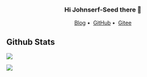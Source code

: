 <h3 align="center">Hi Johnserf-Seed there 👋</h3>

<p align="center">
<a href="https://17shiyan2.cn">Blog</a>&nbsp;•&nbsp;
<a href="https://github.com/Johnserf-Seed">GitHub</a>&nbsp;•&nbsp;
<a href="https://gitee.com/johnserfseed">Gitee</a>
</p>

## Github Stats

<a href="https://github.com/Johnserf-Seed"><img src="https://github-readme-stats.vercel.app/api?username=Johnserf-Seed&show_icons=true&count_private=true&hide_title=true&theme=default&hide_border=true"></a>

<a href="https://github.com/Johnserf-Seed"><img src="https://github-readme-stats.vercel.app/api/top-langs/?username=g0ngjie&layout=compact"></a>

<!--
**Johnserf-Seed/Johnserf-Seed** is a ✨ _special_ ✨ repository because its `README.md` (this file) appears on your GitHub profile.

Here are some ideas to get you started:

- 🔭 I’m currently working on ...
- 🌱 I’m currently learning ...
- 👯 I’m looking to collaborate on ...
- 🤔 I’m looking for help with ...
- 💬 Ask me about ...
- 📫 How to reach me: ...
- 😄 Pronouns: ...
- ⚡ Fun fact: ...
-->
